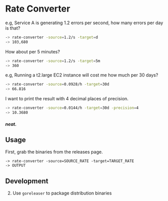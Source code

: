 # Rate Converter

e.g, Service A is generating 1.2 errors per second, how many errors per day is that?
```bash
-> rate-converter -source=1.2/s -target=d
-> 103,680
```
How about per 5 minutes?
```bash
-> rate-converter -source=1.2/s -target=5m
-> 360
```

e.g, Running a t2.large EC2 instance will cost me how much per 30 days?
```bash
-> rate-converter -source=0.0928/h -target=30d
-> 66.816
```
I want to print the result with 4 decimal places of precision.
```bash
-> rate-converter -source=0.0144/h -target=30d -precision=4
-> 10.3680
```

#### _neat._

## Usage

First, grab the binaries from the releases page.

```
-> rate-converter -source=SOURCE_RATE -target=TARGET_RATE
-> OUTPUT
```

## Development
2. Use `goreleaser` to package distribution binaries

